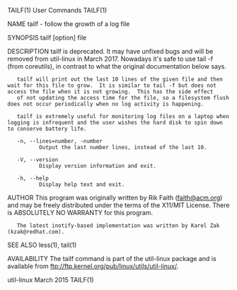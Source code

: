 TAILF(1)                                                                                        User Commands                                                                                        TAILF(1)



NAME
       tailf - follow the growth of a log file

SYNOPSIS
       tailf [option] file

DESCRIPTION
       tailf  is deprecated.  It may have unfixed bugs and will be removed from util-linux in March 2017.  Nowadays it's safe to use tail -f (from coreutils), in contrast to what the original documentation
       below says.

       tailf will print out the last 10 lines of the given file and then wait for this file to grow.  It is similar to tail -f but does not access the file when it is not growing.  This has the side effect
       of not updating the access time for the file, so a filesystem flush does not occur periodically when no log activity is happening.

       tailf is extremely useful for monitoring log files on a laptop when logging is infrequent and the user wishes the hard disk to spin down to conserve battery life.

       -n, --lines=number, -number
              Output the last number lines, instead of the last 10.

       -V, --version
              Display version information and exit.

       -h, --help
              Display help text and exit.


AUTHOR
       This program was originally written by Rik Faith (faith@acm.org) and may be freely distributed under the terms of the X11/MIT License.  There is ABSOLUTELY NO WARRANTY for this program.

       The latest inotify-based implementation was written by Karel Zak (kzak@redhat.com).

SEE ALSO
       less(1), tail(1)

AVAILABILITY
       The tailf command is part of the util-linux package and is available from ftp://ftp.kernel.org/pub/linux/utils/util-linux/.



util-linux                                                                                        March 2015                                                                                         TAILF(1)
